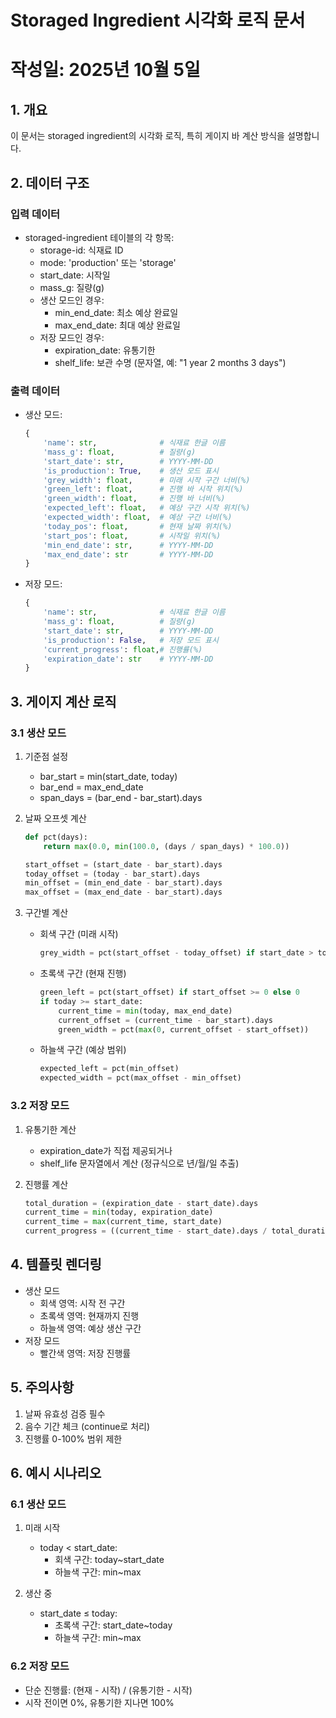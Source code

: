 # Storaged Ingredient 시각화 로직 문서
# 작성일: 2025년 10월 5일

## 1. 개요
이 문서는 storaged ingredient의 시각화 로직, 특히 게이지 바 계산 방식을 설명합니다.

## 2. 데이터 구조
### 입력 데이터
- storaged-ingredient 테이블의 각 항목:
  - storage-id: 식재료 ID
  - mode: 'production' 또는 'storage'
  - start_date: 시작일
  - mass_g: 질량(g)
  - 생산 모드인 경우:
    - min_end_date: 최소 예상 완료일
    - max_end_date: 최대 예상 완료일
  - 저장 모드인 경우:
    - expiration_date: 유통기한
    - shelf_life: 보관 수명 (문자열, 예: "1 year 2 months 3 days")

### 출력 데이터
- 생산 모드:
  ```python
  {
      'name': str,              # 식재료 한글 이름
      'mass_g': float,          # 질량(g)
      'start_date': str,        # YYYY-MM-DD
      'is_production': True,    # 생산 모드 표시
      'grey_width': float,      # 미래 시작 구간 너비(%)
      'green_left': float,      # 진행 바 시작 위치(%)
      'green_width': float,     # 진행 바 너비(%)
      'expected_left': float,   # 예상 구간 시작 위치(%)
      'expected_width': float,  # 예상 구간 너비(%)
      'today_pos': float,       # 현재 날짜 위치(%)
      'start_pos': float,       # 시작일 위치(%)
      'min_end_date': str,      # YYYY-MM-DD
      'max_end_date': str       # YYYY-MM-DD
  }
  ```

- 저장 모드:
  ```python
  {
      'name': str,              # 식재료 한글 이름
      'mass_g': float,          # 질량(g)
      'start_date': str,        # YYYY-MM-DD
      'is_production': False,   # 저장 모드 표시
      'current_progress': float,# 진행률(%)
      'expiration_date': str    # YYYY-MM-DD
  }
  ```

## 3. 게이지 계산 로직

### 3.1 생산 모드
1. 기준점 설정
   - bar_start = min(start_date, today)
   - bar_end = max_end_date
   - span_days = (bar_end - bar_start).days

2. 날짜 오프셋 계산
   ```python
   def pct(days):
       return max(0.0, min(100.0, (days / span_days) * 100.0))
   
   start_offset = (start_date - bar_start).days
   today_offset = (today - bar_start).days
   min_offset = (min_end_date - bar_start).days
   max_offset = (max_end_date - bar_start).days
   ```

3. 구간별 계산
   - 회색 구간 (미래 시작)
     ```python
     grey_width = pct(start_offset - today_offset) if start_date > today else 0
     ```
   
   - 초록색 구간 (현재 진행)
     ```python
     green_left = pct(start_offset) if start_offset >= 0 else 0
     if today >= start_date:
         current_time = min(today, max_end_date)
         current_offset = (current_time - bar_start).days
         green_width = pct(max(0, current_offset - start_offset))
     ```
   
   - 하늘색 구간 (예상 범위)
     ```python
     expected_left = pct(min_offset)
     expected_width = pct(max_offset - min_offset)
     ```

### 3.2 저장 모드
1. 유통기한 계산
   - expiration_date가 직접 제공되거나
   - shelf_life 문자열에서 계산 (정규식으로 년/월/일 추출)

2. 진행률 계산
   ```python
   total_duration = (expiration_date - start_date).days
   current_time = min(today, expiration_date)
   current_time = max(current_time, start_date)
   current_progress = ((current_time - start_date).days / total_duration) * 100
   ```

## 4. 템플릿 렌더링
- 생산 모드
  - 회색 영역: 시작 전 구간
  - 초록색 영역: 현재까지 진행
  - 하늘색 영역: 예상 생산 구간
- 저장 모드
  - 빨간색 영역: 저장 진행률

## 5. 주의사항
1. 날짜 유효성 검증 필수
2. 음수 기간 체크 (continue로 처리)
3. 진행률 0-100% 범위 제한

## 6. 예시 시나리오

### 6.1 생산 모드
1. 미래 시작
   - today < start_date:
     - 회색 구간: today~start_date
     - 하늘색 구간: min~max

2. 생산 중
   - start_date ≤ today:
     - 초록색 구간: start_date~today
     - 하늘색 구간: min~max

### 6.2 저장 모드
- 단순 진행률: (현재 - 시작) / (유통기한 - 시작)
- 시작 전이면 0%, 유통기한 지나면 100%